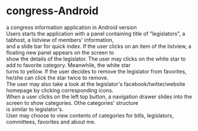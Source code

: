 # congress-Android<br>
a congress information application in Android version<br>
Users starts the application with a panel containing title of "legislators", a tabhost, a listview of members' information,<br>
and a slide bar for quick index. If the user clicks on an item of the listview, a floating new panel appears on the screen to<br>
show the details of the legislator. The user may clicks on the white star to add to favorite category. Meanwhile, the white star<br>
turns to yellow. If the user decides to remove the legislator from favorites, he/she can click the star twice to remove.<br>
The user may also take a look at the legislator's facebook/twitter/website homepage by clicking corresponding icons.<br>
When a user clicks on the left top button, a navigation drawer slides into the screen to show categories. Othe categories' structure<br>
is similar to legislator's.<br>
User may choose to view contents of categories for bills, legislators, committees, favorites and about me.<br>
